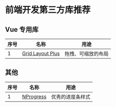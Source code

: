 # 前端开发第三方库推荐

## Vue 专用库

| 序号 | 名称                                                         | 用途               |
| ---- | ------------------------------------------------------------ | ------------------ |
| 1    | [Grid Layout Plus](https://grid-layout-plus.netlify.app/zh/) | 拖拽、可缩放的布局 |

## 其他

| 序号 | 名称                                               | 用途             |
| ---- | -------------------------------------------------- | ---------------- |
| 1    | [NProgress](https://github.com/rstacruz/nprogress) | 优秀的进度条样式 |
